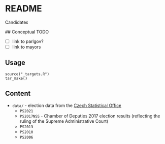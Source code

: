 # README

Candidates

## Conceptual TODO
- [ ] link to parlgov?
- [ ] link to mayors 

## Usage

```
source("_targets.R")
tar_make()
```

## Content

- `data/` - election data from the [Czech Statistical Office](volby.cz)
    - `PS2021`
    - `PS2017NSS` - Chamber of Deputies 2017 election results (reflecting the ruling of the Supreme Administrative Court)
    - `PS2013`
    - `PS2010`
    - `PS2006`

